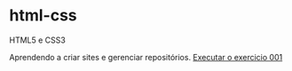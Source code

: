 # html-css
 HTML5 e CSS3

Aprendendo a criar sites e gerenciar repositórios.
<a href="https://adolfovidal.github.io/html-css/exercicios/ex002/index.html"> Executar o exercicio 001</a>